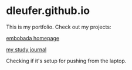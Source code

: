 # dleufer.github.io
This is my portfolio. Check out my projects:

[embobada homepage](https://github.com/dleufer/embobada)

[my study journal](https://github.com/dleufer/study-journal-template)

Checking if it's setup for pushing from the laptop.
